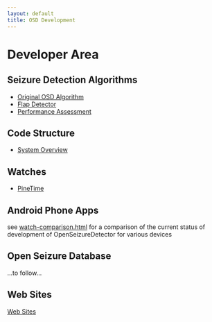 ```yaml
---
layout: default
title: OSD Development
---
```


# Developer Area

## Seizure Detection Algorithms

  - [Original OSD Algorithm](https://www.openseizuredetector.org.uk/?page_id=455)
  - [Flap Detector](./flap-detector.html)
  - [Performance Assessment](./performance_analysis_nocturnal/performance_analysis_nocturnal.md)

## Code Structure

  - [System Overview](./code_structure/system_overview.html)

## Watches
  - [PineTime](./pinetime.html)



## Android Phone Apps

see [watch-comparison.html](./watch-comparison.html) for a comparison of the current status of development of OpenSeizureDetector for various devices





## Open Seizure Database

...to follow...

## Web Sites
[Web Sites](./website.html)